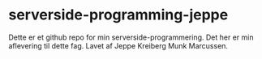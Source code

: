 # serverside-programming-jeppe

Dette er et github repo for min serverside-programmering.
Det her er min aflevering til dette fag.
Lavet af Jeppe Kreiberg Munk Marcussen. 
